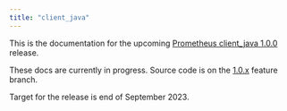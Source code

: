 ```yaml
---
title: "client_java"
---
```


This is the documentation for the upcoming [Prometheus client_java 1.0.0](https://github.com/prometheus/client_java) release.

These docs are currently in progress. Source code is on the [1.0.x](https://github.com/prometheus/client_java/tree/1.0.x) feature branch.

Target for the release is end of September 2023.

<!--

Brainstorming of potential topics:

* Getting started
  * Quickstart
  * Metrics Types
  * Callbacks
  * Native Histograms
  * Naming conventions (unit, total, dots)
  * Exposition Formats
  * How to use the API for high performance applications
* Exporters
  * HTTPServer
  * Servlet
  * Pushgateway
  * OpenTelemetry
* Instrumentations
  * JVM metrics
  * Servlet filter
* OpenTelemetry
  * OpenTelemetry exporter
  * Combining Prometheus client java with the OpenTelemetry instrumentation agent.
  * Trace sampling and Exemplars
  * API comparision: OpenTelemetry vs Prometheus
  * Performance comparison: OpenTelemetry vs Prometheus
* Examples
  * todo: examples directory
* Spring Boot Actuator / Micrometer
* Runtime Configuration
* Backwards Compatibility with Simpleclient
* Requirements (Java 8)

-->
